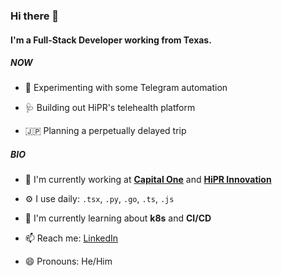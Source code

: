 ### Hi there 👋

#### I'm a Full-Stack Developer working from Texas.

##### NOW
- 🤖 Experimenting with some Telegram automation

- 🩺 Building out HiPR's telehealth platform

- 🇯🇵 Planning a perpetually delayed trip

##### BIO

- 🏢 I'm currently working at [**Capital One**](https://www.capitalone.com/) and [**HiPR Innovation**](https://hipr.io/)

- ⚙️ I use daily: `.tsx`, `.py`, `.go`, `.ts`, `.js`

- 🌱 I'm currently learning about **k8s** and **CI/CD**

- 📫 Reach me: [LinkedIn](https://www.linkedin.com/in/szhangdev/)

- 😄 Pronouns: He/Him
